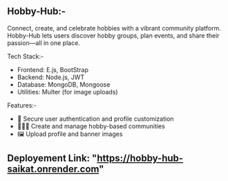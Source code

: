 Hobby-Hub:-
-----------
Connect, create, and celebrate hobbies with a vibrant community platform.
Hobby-Hub lets users discover hobby groups, plan events, and share their passion—all in one place.

Tech Stack:-
- Frontend: E.js, BootStrap
- Backend: Node.js, JWT
- Database: MongoDB, Mongoose
- Utilities: Multer (for image uploads)



Features:-
- 🔐 Secure user authentication and profile customization
- 🧑‍🤝‍🧑 Create and manage hobby-based communities
- 🖼️ Upload profile and banner images

Deployement Link: "https://hobby-hub-saikat.onrender.com"
-----------------
